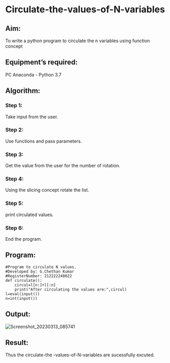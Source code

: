 # Circulate-the-values-of-N-variables
## Aim:
To write a python program to circulate the n variables using function concept
## Equipment’s required:
PC
Anaconda - Python 3.7
## Algorithm: 
### Step 1: 
Take input from the user.
### Step 2: 
Use functions and pass parameters.
### Step 3: 
Get the value from the user for the number of rotation.
### Step 4: 
Using the slicing concept rotate the list.
### Step 5: 
print circulated values.
### Step 6: 
End the program.
## Program:
```
#Program to circulate N values.
#Developed by: G.Chethan Kumar
#RegisterNumber: 212222240022
def circulate():
    circul=l[n:]+l[:n]
    print("After circulating the values are:",circul)
l=eval(input())
n=int(input())
```
## Output:

![Screenshot_20230313_085741](https://user-images.githubusercontent.com/118348224/224755230-5ac2562b-ebd3-4e23-96ed-5cef57116081.png)

## Result:
Thus the circulate-the -values-of-N-variables are sucessfully excuted.
